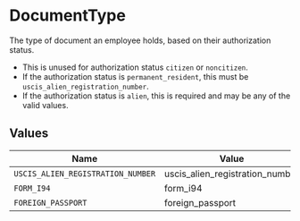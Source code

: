 # DocumentType

The type of document an employee holds, based on their authorization status.

  * This is unused for authorization status `citizen` or `noncitizen`.
  * If the authorization status is `permanent_resident`, this must be `uscis_alien_registration_number`.
  * If the authorization status is `alien`, this is required and may be any of the valid values.



## Values

| Name                              | Value                             |
| --------------------------------- | --------------------------------- |
| `USCIS_ALIEN_REGISTRATION_NUMBER` | uscis_alien_registration_number   |
| `FORM_I94`                        | form_i94                          |
| `FOREIGN_PASSPORT`                | foreign_passport                  |